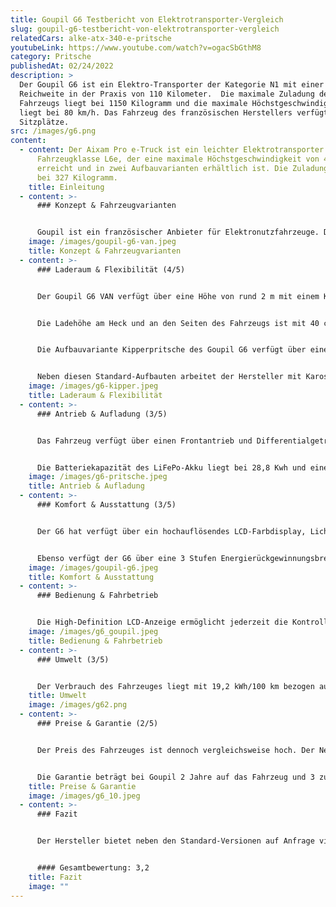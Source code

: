 ```yaml
---
title: Goupil G6 Testbericht von Elektrotransporter-Vergleich
slug: goupil-g6-testbericht-von-elektrotransporter-vergleich
relatedCars: alke-atx-340-e-pritsche
youtubeLink: https://www.youtube.com/watch?v=ogacSbGthM8
category: Pritsche
publishedAt: 02/24/2022
description: >
  Der Goupil G6 ist ein Elektro-Transporter der Kategorie N1 mit einer
  Reichweite in der Praxis von 110 Kilometer.  Die maximale Zuladung des
  Fahrzeugs liegt bei 1150 Kilogramm und die maximale Höchstgeschwindigkeit
  liegt bei 80 km/h. Das Fahrzeug des französischen Herstellers verfügt über 3
  Sitzplätze.         
src: /images/g6.png
content:
  - content: Der Aixam Pro e-Truck ist ein leichter Elektrotransporter der
      Fahrzeugklasse L6e, der eine maximale Höchstgeschwindigkeit von 45 km/h
      erreicht und in zwei Aufbauvarianten erhältlich ist. Die Zuladung liegt
      bei 327 Kilogramm.
    title: Einleitung
  - content: >-
      ### Konzept & Fahrzeugvarianten


      Goupil ist ein französischer Anbieter für Elektronutzfahrzeuge. Der 100 % elektrische G6 ist aktuell das größte Fahrzeug des Herstellers und wurde für die Anforderungen alltäglicher Arbeiten konzipiert. Der Transporter wurde hierfür mit einem tiefliegenden Fahrgestell konstruiert und ermöglicht dadurch verschiedenste Varianten. Der G6 ist als feste oder kippbare Pritsche, Van, Hubarbeitsbühne, Müllkipper oder Innensteher-Verkaufsfahrzeug mit 1,90 m Höhe.
    image: /images/goupil-g6-van.jpeg
    title: Konzept & Fahrzeugvarianten
  - content: >-
      ### Laderaum & Flexibilität (4/5)


      Der Goupil G6 VAN verfügt über eine Höhe von rund 2 m mit einem Koffer-Volumen von 9 m3. Die Brutto-Nutzlast des Fahrzeugs liegt bei 800 kg. 


      Die Ladehöhe am Heck und an den Seiten des Fahrzeugs ist mit 40 cm vergleichsweise niedrig. Über eine seitliche Schiebetür oder eine Flügeltür am Heck (mit 70° Öffnung) lassen sich problemlos auch sperrige Gegenstände ein- und ausladen. Optional ist der Kofferaufbau auch mit Radar sowie Rückfahrkamera erhältlich. 


      Die Aufbauvariante Kipperpritsche des Goupil G6 verfügt über eine Nutzlast von 900 kg (ohne Box hinter der Kabine). Die Ladekantenhöhe beträgt 92,5 cm. Der Aufbau kommt zudem serienmäßig mit Alu-Bordwänden und Werkzeughalter an der Kabinenrückwand. Die Bedienung des Kipper-Aufbaus erfolgt über Bedientasten am Armaturenbrett oder eine Fernbedienung.


      Neben diesen Standard-Aufbauten arbeitet der Hersteller mit Karosseriebauern zusammen um seinen Kunden spezialisierte Schlüssellösungen anzubieten. Dazu zählen beispielsweise Hubarbeitsbühne, Müllkipper, Abrollkipper mit Ladekran, Spezialaufbau für Personentransporte und viele weitere.
    image: /images/g6-kipper.jpeg
    title: Laderaum & Flexibilität
  - content: >-
      ### Antrieb & Aufladung (3/5)


      Das Fahrzeug verfügt über einen Frontantrieb und Differentialgetriebe. Der Motor kommt vom Hersteller Nidec und verfügt über eine Spannung von 67 V AC, Die Leistung liegt bei 35 kW mit einem maximalen Drehmoment von 182 Nm.


      Die Batteriekapazität des LiFePo-Akku liegt bei 28,8 Kwh und einer maximalen Reichweite gemäß WLTP-Zyklus bis zu 150 km. In der Praxis kommt der Elektrotransporter laut Hersteller auf 110 km.  Mit dem Typ 2 Stecker kann das Fahrzeug in 5 Stunden an einer elektrischen Ladestation geladen werden.
    image: /images/g6-pritsche.jpeg
    title: Antrieb & Aufladung
  - content: >-
      ### Komfort & Ausstattung (3/5)


      Der G6 hat verfügt über ein hochauflösendes LCD-Farbdisplay, Licht- und Regensensor, LED-Leuchten, eine Heizung, USB-Anschluss im Innenraum. Zudem verfügt das Fahrzeug über eine Servolenkung, elektrische Fensterheber sowie elektrisch beheizte, verstellbare und klappbare Außenspiegel.


      Ebenso verfügt der G6 über eine 3 Stufen Energierückgewinnungsbremse sowie einen Schneemodus (Rekuperation deaktiviert). Die Maximale Steigfähigkeit des Fahrzeugs liegt leer bei 30 % und beladen bei 20 %. Die Maximale Anhängelast liegt ungebremst bei 750 kg und gebremst (gem. StVZO) bei 1700 kg.
    image: /images/goupil-g6.jpeg
    title: Komfort & Ausstattung
  - content: >-
      ### Bedienung & Fahrbetrieb


      Die High-Definition LCD-Anzeige ermöglicht jederzeit die Kontrolle des Energieverbrauchs. Zusätzlich informiert das digitale Control-Panel über die wichtigsten Fahrzeugfunktionen, z. B. die elektrische Einstellung der Bremsen, LED-Frontleuchten, der Rückspiegel und weiterer Statusanzeigen im Fahrbetrieb.
    image: /images/g6_goupil.jpeg
    title: Bedienung & Fahrbetrieb
  - content: >-
      ### Umwelt (3/5)


      Der Verbrauch des Fahrzeuges liegt mit 19,2 kWh/100 km bezogen auf die Fahrzeuggröße in einem annehmbaren Bereich. Das Nachrüsten von energiesparenden Solar-Panels ist nicht möglich. Bei angenommenen 30 Cent pro Kilowattstunde kosten 100 km Fahrstrecke 5,76 €.
    title: Umwelt
    image: /images/g62.png
  - content: >-
      ### Preise & Garantie (2/5)


      Der Preis des Fahrzeuges ist dennoch vergleichsweise hoch. Der Netto-Listenpreis für das Chassis – also ohne Aufbauten – beträgt 58.973,12 Euro. 


      Die Garantie beträgt bei Goupil 2 Jahre auf das Fahrzeug und 3 zusätzliche Jahre  auf die Batterie.
    title: Preise & Garantie
    image: /images/g6_10.jpeg
  - content: >-
      ### Fazit


      Der Hersteller bietet neben den Standard-Versionen auf Anfrage viele verschiedene Aufbauten an. Die interessante Architektur des Chassis ermöglicht niedrige Ladekantenhöhen und dadurch unkompliziertes Arbeiten. Der Preis des Fahrzeugs schlägt jedoch ordentlich zu buche. Ebenso lässt sich über die Optik des Fahrzeuges streiten. 


      #### Gesamtbewertung: 3,2
    title: Fazit
    image: ""
---
```

